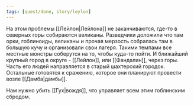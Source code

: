 ```yaml
---
tags: [quest/done, story/leylon]
---
```


На этом проблемы [[Лейлон|Лейлона]] не заканчиваются, где-то в северных горы собираются великаны. Разведчики доложили что там орки, гоблиноиды, великаны и прочая мерзость собралась там в большую кучу и организовали свои лагеря. Такими темпами все местные монстры соберутся на то, чтобы куда-то пойти. И ближайший крупный город в округе - [[Лейлон]], или [[Фандалин]], через горы. Часть его людей направляется в старый шахтерский городок. Остальные готовятся к сражению, которое они планируют провести возле [[Дамба|дамбы]].

Нам нужно убить [[Гух|вождя]], что управляет всем этим гоблинским сбродом.
